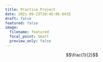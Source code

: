 ```yaml
---
title: Practice Project
date: 2021-09-23T20:45:06.643Z
draft: false
featured: false
image:
  filename: featured
  focal_point: Smart
  preview_only: false
---
```

$$\frac{1}{2}$$

